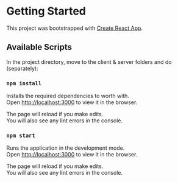 # Getting Started

This project was bootstrapped with [Create React App](https://github.com/facebook/create-react-app).

## Available Scripts

In the project directory, move to the client & server folders and do (separately):

### `npm install`

Installs the required dependencies to worth with.\
Open [http://localhost:3000](http://localhost:3000) to view it in the browser.

The page will reload if you make edits.\
You will also see any lint errors in the console.

### `npm start`

Runs the application in the development mode.\
Open [http://localhost:3000](http://localhost:3000) to view it in the browser.

The page will reload if you make edits.\
You will also see any lint errors in the console.
